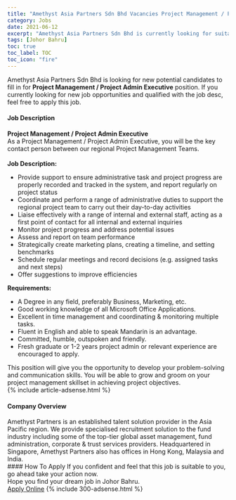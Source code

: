 ```yaml
---
title: "Amethyst Asia Partners Sdn Bhd Vacancies Project Management / Project Admin Executive" 
category: Jobs 
date: 2021-06-12 
excerpt: "Amethyst Asia Partners Sdn Bhd is currently looking for suitable person to fill in the Project Management / Project Admin Executive which based in Johor Bahru" 
tags: [Johor Bahru] 
toc: true 
toc_label: TOC 
toc_icon: "fire" 
--- 
```


<p>Amethyst Asia Partners Sdn Bhd is looking for new potential candidates to fill in for <b>Project Management / Project Admin Executive</b> position. If you currently looking for new job opportunities and qualified with the job desc, feel free to apply this job.
</p><div><div><h4>Job Description</h4></div><div><div><span><div><div><div><strong>Project Management / Project Admin Executive</strong></div><div>As a&#160;Project Management / Project Admin Executive, you will be the key contact person between our regional Project Management Teams.</div><br><strong>Job Description:</strong><ul><li>Provide support to ensure administrative task and project progress are properly recorded and tracked in the system, and report regularly on project status</li><li>Coordinate and perform a range of administrative duties to support the regional project team to carry out their day-to-day activities</li><li>Liaise effectively with a range of internal and external staff, acting as a first point of contact for all internal and external inquiries</li><li>Monitor project progress and address potential issues</li><li>Assess and report on team performance</li><li>Strategically create marketing plans, creating a timeline, and setting benchmarks</li><li>Schedule regular meetings and record decisions (e.g. assigned tasks and next steps)</li><li>Offer suggestions to improve efficiencies</li></ul><div><strong>Requirements:</strong></div><ul><li>A Degree in any field, preferably Business, Marketing, etc.</li><li>Good working knowledge of all Microsoft Office Applications.</li><li>Excellent in time management and coordinating &amp; monitoring multiple tasks.</li><li>Fluent in English and able to speak Mandarin is an advantage.&#160;</li><li>Committed, humble, outspoken and friendly.</li><li>Fresh graduate or 1-2 years project admin or relevant experience are encouraged to apply.</li></ul><div>This position will give you the opportunity to develop your problem-solving and communication skills. You will be able to grow and groom on your project management skillset in achieving project objectives.</div></div></div></span></div></div></div> 
{% include article-adsense.html %} 
<div><div><h4>Company Overview</h4></div><div><div><span><div><div>
	Amethyst Partners is an established talent solution provider in the Asia Pacific region. We provide specialised recruitment solution to the fund industry including some of the top-tier global asset management, fund administration, corporate &amp; trust services providers. Headquartered in Singapore, Amethyst Partners also has offices in Hong Kong, Malaysia and India.</div></div></span></div></div></div> 
#### How To Apply 
If you confident and feel that this job is suitable to you, go ahead take your action now. <br/> 
Hope you find your dream job in Johor Bahru. <br/> 
<a href="https://www.jobstreet.com.my/en/job/project-management-project-admin-executive-4585817?jobId=jobstreet-my-job-4585817&" class="btn btn--info" target="_blank" rel="nofollow noopenner">Apply Online</a> 
{% include 300-adsense.html %} 